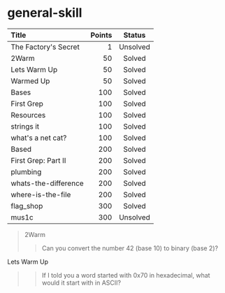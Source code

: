 # general-skill

Title				|Points	|Status
:---				|---:	|:---:
The Factory's Secret|  1	|Unsolved	
2Warm				| 50	|Solved
Lets Warm Up		| 50	|Solved
Warmed Up			| 50	|Solved
Bases				|100	|Solved
First Grep			|100	|Solved
Resources			|100	|Solved
strings it			|100	|Solved
what's a net cat?	|100	|Solved
Based				|200	|Solved
First Grep: Part II |200	|Solved
plumbing			|200	|Solved
whats-the-difference|200	|Solved
where-is-the-file	|200	|Solved
flag_shop			|300	|Solved
mus1c				|300	|Unsolved

> 2Warm
>> Can you convert the number 42 (base 10) to binary (base 2)? 

Lets Warm Up
>> If I told you a word started with 0x70 in hexadecimal, what would it start with in ASCII? 

